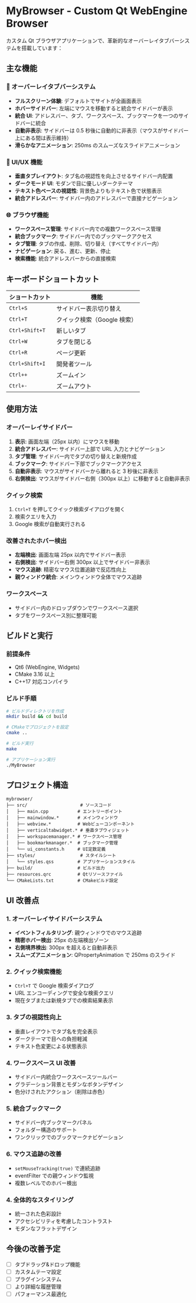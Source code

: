 # MyBrowser - Custom Qt WebEngine Browser

カスタム Qt ブラウザアプリケーションで、革新的なオーバーレイタブバーシステムを搭載しています：

## 主な機能

### 🎨 オーバーレイタブバーシステム

- **フルスクリーン体験**: デフォルトでサイトが全画面表示
- **ホバーサイドバー**: 左端にマウスを移動すると統合サイドバーが表示
- **統合 UI**: アドレスバー、タブ、ワークスペース、ブックマークを一つのサイドバーに統合
- **自動非表示**: サイドバーは 0.5 秒後に自動的に非表示（マウスがサイドバー上にある間は表示維持）
- **滑らかなアニメーション**: 250ms のスムーズなスライドアニメーション

### 🔧 UI/UX 機能

- **垂直タブレイアウト**: タブ名の視認性を向上させるサイドバー内配置
- **ダークモード UI**: モダンで目に優しいダークテーマ
- **テキスト色ベースの視認性**: 背景色よりもテキスト色で状態表示
- **統合アドレスバー**: サイドバー内のアドレスバーで直接ナビゲーション

### 🌐 ブラウザ機能

- **ワークスペース管理**: サイドバー内での複数ワークスペース管理
- **統合ブックマーク**: サイドバー内でのブックマークアクセス
- **タブ管理**: タブの作成、削除、切り替え（すべてサイドバー内）
- **ナビゲーション**: 戻る、進む、更新、停止
- **検索機能**: 統合アドレスバーからの直接検索

## キーボードショートカット

| ショートカット | 機能                        |
| -------------- | --------------------------- |
| `Ctrl+S`       | サイドバー表示切り替え      |
| `Ctrl+T`       | クイック検索（Google 検索） |
| `Ctrl+Shift+T` | 新しいタブ                  |
| `Ctrl+W`       | タブを閉じる                |
| `Ctrl+R`       | ページ更新                  |
| `Ctrl+Shift+I` | 開発者ツール                |
| `Ctrl++`       | ズームイン                  |
| `Ctrl+-`       | ズームアウト                |

## 使用方法

### オーバーレイサイドバー

1. **表示**: 画面左端（25px 以内）にマウスを移動
2. **統合アドレスバー**: サイドバー上部で URL 入力とナビゲーション
3. **タブ管理**: サイドバー内でタブの切り替えと新規作成
4. **ブックマーク**: サイドバー下部でブックマークアクセス
5. **自動非表示**: マウスがサイドバーから離れると 3 秒後に非表示
6. **右側検出**: マウスがサイドバー右側（300px 以上）に移動すると自動非表示

### クイック検索

1. `Ctrl+T` を押してクイック検索ダイアログを開く
2. 検索クエリを入力
3. Google 検索が自動実行される

### 改善されたホバー検出

- **左端検出**: 画面左端 25px 以内でサイドバー表示
- **右側検出**: サイドバー右側 300px 以上でサイドバー非表示
- **マウス追跡**: 精密なマウス位置追跡で反応性向上
- **親ウィンドウ統合**: メインウィンドウ全体でマウス追跡

### ワークスペース

- サイドバー内のドロップダウンでワークスペース選択
- タブをワークスペース別に整理可能

## ビルドと実行

### 前提条件

- Qt6 (WebEngine, Widgets)
- CMake 3.16 以上
- C++17 対応コンパイラ

### ビルド手順

```bash
# ビルドディレクトリを作成
mkdir build && cd build

# CMakeでプロジェクトを設定
cmake ..

# ビルド実行
make

# アプリケーション実行
./MyBrowser
```

## プロジェクト構造

```
mybrowser/
├── src/                    # ソースコード
│   ├── main.cpp           # エントリーポイント
│   ├── mainwindow.*       # メインウィンドウ
│   ├── webview.*          # Webビューコンポーネント
│   ├── verticaltabwidget.* # 垂直タブウィジェット
│   ├── workspacemanager.* # ワークスペース管理
│   ├── bookmarkmanager.*  # ブックマーク管理
│   └── ui_constants.h     # UI定数定義
├── styles/                 # スタイルシート
│   └── styles.qss         # アプリケーションスタイル
├── build/                 # ビルド出力
├── resources.qrc          # Qtリソースファイル
└── CMakeLists.txt         # CMakeビルド設定
```

## UI 改善点

### 1. オーバーレイサイドバーシステム

- **イベントフィルタリング**: 親ウィンドウでのマウス追跡
- **精密ホバー検出**: 25px の左端検出ゾーン
- **右側境界検出**: 300px を超えると自動非表示
- **スムーズアニメーション**: QPropertyAnimation で 250ms のスライド

### 2. クイック検索機能

- `Ctrl+T` で Google 検索ダイアログ
- URL エンコーディングで安全な検索クエリ
- 現在タブまたは新規タブでの検索結果表示

### 3. タブの視認性向上

- 垂直レイアウトでタブ名を完全表示
- ダークテーマで目への負担軽減
- テキスト色変更による状態表示

### 4. ワークスペース UI 改善

- サイドバー内統合ワークスペースツールバー
- グラデーション背景とモダンなボタンデザイン
- 色分けされたアクション（削除は赤色）

### 5. 統合ブックマーク

- サイドバー内ブックマークパネル
- フォルダー構造のサポート
- ワンクリックでのブックマークナビゲーション

### 6. マウス追跡の改善

- `setMouseTracking(true)` で連続追跡
- eventFilter での親ウィンドウ監視
- 複数レベルでのホバー検出

### 4. 全体的なスタイリング

- 統一された色彩設計
- アクセシビリティを考慮したコントラスト
- モダンなフラットデザイン

## 今後の改善予定

- [ ] タブドラッグ&ドロップ機能
- [ ] カスタムテーマ設定
- [ ] プラグインシステム
- [ ] より詳細な履歴管理
- [ ] パフォーマンス最適化
